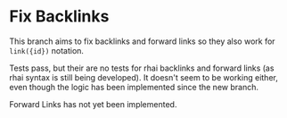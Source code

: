 # Fix Backlinks

This branch aims to fix backlinks and forward links so they also work for `link({id})` notation.

Tests pass, but their are no tests for rhai backlinks and forward links (as rhai syntax is still being developed). It doesn't seem to be working either, even though the logic has been implemented since the new branch.

Forward Links has not yet been implemented.
